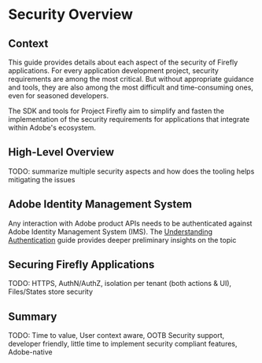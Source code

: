 # Security Overview

## Context

This guide provides details about each aspect of the security of Firefly applications. For every application development project, security requirements are among the most critical. But without appropriate guidance and tools, they are also among the most difficult and time-consuming ones, even for seasoned developers.

The SDK and tools for Project Firefly aim to simplify and fasten the implementation of the security requirements for applications that integrate within Adobe's ecosystem.

## High-Level Overview

TODO: summarize multiple security aspects and how does the tooling helps mitigating the issues

## Adobe Identity Management System

Any interaction with Adobe product APIs needs to be authenticated against Adobe Identity Management System (IMS).
The [Understanding Authentication](understanding_authentication.md) guide provides deeper preliminary insights on the topic

## Securing Firefly Applications

TODO: HTTPS, AuthN/AuthZ, isolation per tenant (both actions & UI), Files/States store security

## Summary

TODO: Time to value, User context aware, OOTB Security support, developer friendly, little time to implement security compliant features, Adobe-native 
